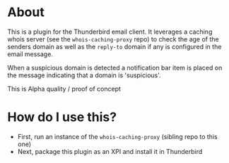 # About
This is a plugin for the Thunderbird email client. It leverages a caching whois server (see the `whois-caching-proxy` repo) to check the age of the senders domain as well as the `reply-to` domain if any is configured in the email message.

When a suspicious domain is detected a notification bar item is placed on the message indicating that a domain is 'suspicious'.

This is Alpha quality / proof of concept

# How do I use this?
- First, run an instance of the `whois-caching-proxy` (sibling repo to this one)
- Next, package this plugin as an XPI and install it in Thunderbird

